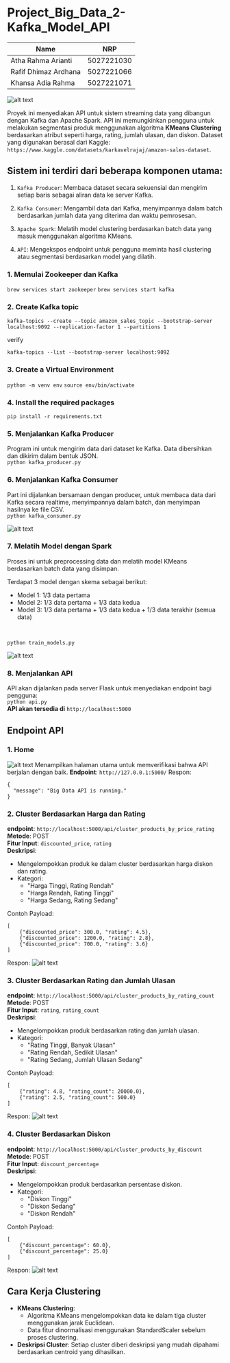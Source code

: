 # Project_Big_Data_2-Kafka_Model_API
|         Name            |    NRP     |
|-------------------------|------------|
| Atha Rahma Arianti      | 5027221030 |
| Rafif Dhimaz Ardhana    | 5027221066 |
| Khansa Adia Rahma       | 5027221071 |

![alt text](images/archi.png)

Proyek ini menyediakan API untuk sistem streaming data yang dibangun dengan Kafka dan Apache Spark. API ini memungkinkan pengguna untuk melakukan segmentasi produk menggunakan algoritma **KMeans Clustering** berdasarkan atribut seperti harga, rating, jumlah ulasan, dan diskon. Dataset yang digunakan berasal dari Kaggle: ``https://www.kaggle.com/datasets/karkavelrajaj/amazon-sales-dataset``.

## Sistem ini terdiri dari beberapa komponen utama:

1. ```Kafka Producer```: Membaca dataset secara sekuensial dan mengirim setiap baris sebagai aliran data ke server Kafka.

2. ```Kafka Consumer```: Mengambil data dari Kafka, menyimpannya dalam batch berdasarkan jumlah data yang diterima dan waktu pemrosesan.

3. ```Apache Spark```: Melatih model clustering berdasarkan batch data yang masuk menggunakan algoritma KMeans.

4. ```API```: Mengekspos endpoint untuk pengguna meminta hasil clustering atau segmentasi berdasarkan model yang dilatih.

### 1. Memulai Zookeeper dan Kafka
``brew services start zookeeper``
``brew services start kafka``

### 2. Create Kafka topic
```
kafka-topics --create --topic amazon_sales_topic --bootstrap-server localhost:9092 --replication-factor 1 --partitions 1
```
verify
```
kafka-topics --list --bootstrap-server localhost:9092
```

### 3. Create a Virtual Environment
``python -m venv env``
``source env/bin/activate``

### 4. Install the required packages
``pip install -r requirements.txt``

### 5. Menjalankan Kafka Producer
Program ini untuk mengirim data dari dataset ke Kafka. Data dibersihkan dan dikirim dalam bentuk JSON. <br>
``python kafka_producer.py``

### 6. Menjalankan Kafka Consumer
Part ini dijalankan bersamaan dengan producer, untuk membaca data dari Kafka secara realtime, menyimpannya dalam batch, dan menyimpan hasilnya ke file CSV. <br>
``python kafka_consumer.py``

![alt text](images/producer-consumer.png)

### 7. Melatih Model dengan Spark
Proses ini untuk preprocessing data dan melatih model KMeans berdasarkan batch data yang disimpan.
<br> 

Terdapat 3 model dengan skema sebagai berikut:
- Model 1: 1/3 data pertama
- Model 2: 1/3 data pertama + 1/3 data kedua
- Model 3: 1/3 data pertama + 1/3 data kedua + 1/3 data terakhir (semua data) 
<br>

``python train_models.py``

![alt text](images/train.png)

### 8. Menjalankan API
API akan dijalankan pada server Flask untuk menyediakan endpoint bagi pengguna: <br>
``python api.py`` <br>
**API akan tersedia di** ``http://localhost:5000``

## Endpoint API

### 1. Home
![alt text](images/APIrunning.png)
Menampilkan halaman utama untuk memverifikasi bahwa API berjalan dengan baik. **Endpoint**: ``http://127.0.0.1:5000/`` Respon:
```
{
  "message": "Big Data API is running."
}
```


### 2. Cluster Berdasarkan Harga dan Rating

**endpoint**: ``http://localhost:5000/api/cluster_products_by_price_rating`` <br>
**Metode**: POST <br>
**Fitur Input**: ``discounted_price``, ``rating`` <br>
**Deskripsi**:
- Mengelompokkan produk ke dalam cluster berdasarkan harga diskon dan rating.
- Kategori:
    - "Harga Tinggi, Rating Rendah"
    - "Harga Rendah, Rating Tinggi"
    - "Harga Sedang, Rating Sedang"

Contoh Payload:
```
[
    {"discounted_price": 300.0, "rating": 4.5},
    {"discounted_price": 1200.0, "rating": 2.8},
    {"discounted_price": 700.0, "rating": 3.6}
]
```

Respon:
![alt text](images/pricerating.png)


### 3. Cluster Berdasarkan Rating dan Jumlah Ulasan

**endpoint**: ``http://localhost:5000/api/cluster_products_by_rating_count`` <br>
**Metode**: POST <br>
**Fitur Input**: ``rating``, ``rating_count`` <br>
**Deskripsi**:
- Mengelompokkan produk berdasarkan rating dan jumlah ulasan.
- Kategori:<br>
    - "Rating Tinggi, Banyak Ulasan"<br>
    - "Rating Rendah, Sedikit Ulasan" <br>
    - "Rating Sedang, Jumlah Ulasan Sedang"

Contoh Payload:
```
[
    {"rating": 4.8, "rating_count": 20000.0},
    {"rating": 2.5, "rating_count": 500.0}
]
```

Respon:
![alt text](images/ratingreview.png)


### 4. Cluster Berdasarkan Diskon

**endpoint**: ``http://localhost:5000/api/cluster_products_by_discount`` <br>
**Metode**: POST <br>
**Fitur Input**: ``discount_percentage`` <br>
**Deskripsi**:
- Mengelompokkan produk berdasarkan persentase diskon.
- Kategori:
    - "Diskon Tinggi"
    - "Diskon Sedang"
    - "Diskon Rendah"

Contoh Payload:
```
[
    {"discount_percentage": 60.0},
    {"discount_percentage": 25.0}
]
```

Respon:
![alt text](images/diskon.png)

## Cara Kerja Clustering
- **KMeans Clustering**:
    - Algoritma KMeans mengelompokkan data ke dalam tiga cluster menggunakan jarak Euclidean.
    - Data fitur dinormalisasi menggunakan StandardScaler sebelum proses clustering.
- **Deskripsi Cluster**:
Setiap cluster diberi deskripsi yang mudah dipahami berdasarkan centroid yang dihasilkan.

